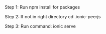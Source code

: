 Step 1: Run npm install for packages

Step 2: If not in right directory cd \.ionic-peerjs

Step 3: Run command: ionic serve